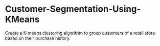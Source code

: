 # Customer-Segmentation-Using-KMeans
Create a K-means clustering algorithm to group customers of a retail store based on their purchase history.
